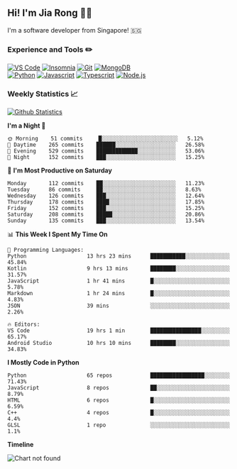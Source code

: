 ## Hi! I'm Jia Rong 👋🏻

I'm a software developer from Singapore! 🇸🇬

### Experience and Tools ✏️
[![VS Code](https://img.shields.io/badge/VS%20Code-007acc?style=for-the-badge&logo=visual-studio-code&logoColor=white)](https://code.visualstudio.com)
[![Insomnia](https://img.shields.io/badge/Insomina-5849be?style=for-the-badge&logo=insomnia&logoColor=white)](https://insomnia.rest/)
[![Git](https://img.shields.io/badge/Git-f05032?style=for-the-badge&logo=git&logoColor=white)](https://git-scm.com/)
[![MongoDB](https://img.shields.io/badge/MongoDB-47a248?style=for-the-badge&logo=mongodb&logoColor=white)](https://www.mongodb.com/)    
[![Python](https://img.shields.io/badge/Python-3776ab?style=for-the-badge&logo=python&logoColor=white)](https://www.python.org/)
[![Javascript](https://img.shields.io/badge/Javascript-f7df1e?style=for-the-badge&logo=javascript&logoColor=white)](https://developer.mozilla.org/en-US/docs/Web/JavaScript)
[![Typescript](https://img.shields.io/badge/Typescript-007acc?style=for-the-badge&logo=typescript&logoColor=white)](https://www.typescriptlang.org/)
[![Node.js](https://img.shields.io/badge/Node.js-339933?style=for-the-badge&logo=node.js&logoColor=white)](https://nodejs.org/en/)

### Weekly Statistics 📈
[![Github Statistics](https://github-readme-stats.vercel.app/api?username=fourjr&count_private=true)](https://github.com/anuraghazra/github-readme-stats)

<!--START_SECTION:waka-->
**I'm a Night 🦉** 

```text
🌞 Morning    51 commits     █░░░░░░░░░░░░░░░░░░░░░░░░   5.12% 
🌆 Daytime    265 commits    ██████░░░░░░░░░░░░░░░░░░░   26.58% 
🌃 Evening    529 commits    █████████████░░░░░░░░░░░░   53.06% 
🌙 Night      152 commits    ███░░░░░░░░░░░░░░░░░░░░░░   15.25%

```
📅 **I'm Most Productive on Saturday** 

```text
Monday       112 commits    ██░░░░░░░░░░░░░░░░░░░░░░░   11.23% 
Tuesday      86 commits     ██░░░░░░░░░░░░░░░░░░░░░░░   8.63% 
Wednesday    126 commits    ███░░░░░░░░░░░░░░░░░░░░░░   12.64% 
Thursday     178 commits    ████░░░░░░░░░░░░░░░░░░░░░   17.85% 
Friday       152 commits    ███░░░░░░░░░░░░░░░░░░░░░░   15.25% 
Saturday     208 commits    █████░░░░░░░░░░░░░░░░░░░░   20.86% 
Sunday       135 commits    ███░░░░░░░░░░░░░░░░░░░░░░   13.54%

```


📊 **This Week I Spent My Time On** 

```text
💬 Programming Languages: 
Python                   13 hrs 23 mins      ███████████░░░░░░░░░░░░░░   45.84% 
Kotlin                   9 hrs 13 mins       ████████░░░░░░░░░░░░░░░░░   31.57% 
JavaScript               1 hr 41 mins        █░░░░░░░░░░░░░░░░░░░░░░░░   5.78% 
Markdown                 1 hr 24 mins        █░░░░░░░░░░░░░░░░░░░░░░░░   4.83% 
JSON                     39 mins             ░░░░░░░░░░░░░░░░░░░░░░░░░   2.26%

🔥 Editors: 
VS Code                  19 hrs 1 min        ████████████████░░░░░░░░░   65.17% 
Android Studio           10 hrs 10 mins      ████████░░░░░░░░░░░░░░░░░   34.83%

```

**I Mostly Code in Python** 

```text
Python                   65 repos            █████████████████░░░░░░░░   71.43% 
JavaScript               8 repos             ██░░░░░░░░░░░░░░░░░░░░░░░   8.79% 
HTML                     6 repos             █░░░░░░░░░░░░░░░░░░░░░░░░   6.59% 
C++                      4 repos             █░░░░░░░░░░░░░░░░░░░░░░░░   4.4% 
GLSL                     1 repo              ░░░░░░░░░░░░░░░░░░░░░░░░░   1.1%

```


**Timeline**

![Chart not found](https://github.com/fourjr/fourjr/blob/master/charts/bar_graph.png) 


<!--END_SECTION:waka-->
